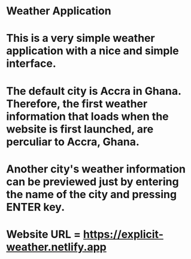 # Weather Application

# This is a very simple weather application with a nice and simple interface.
# The default city is Accra in Ghana. Therefore, the first weather information that loads when the website is first launched, are perculiar to Accra, Ghana.
# Another city's weather information can be previewed just by entering the name of the city and pressing ENTER key.
# Website URL = https://explicit-weather.netlify.app
